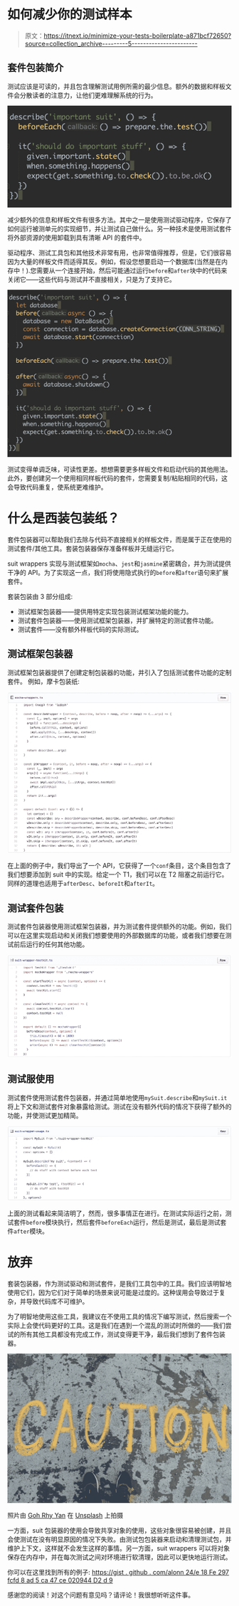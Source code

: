 # 如何减少你的测试样本

> 原文：<https://itnext.io/minimize-your-tests-boilerplate-a871bcf72650?source=collection_archive---------5----------------------->

## 套件包装简介

测试应该是可读的，并且包含理解测试用例所需的最少信息。额外的数据和样板文件会分散读者的注意力，让他们更难理解系统的行为。

![](img/2291b77c61434c9d7b326f9b658de000.png)

减少额外的信息和样板文件有很多方法。其中之一是使用测试驱动程序，它保存了如何运行被测单元的实现细节，并让测试自己做什么。另一种技术是使用测试套件将外部资源的使用卸载到具有清晰 API 的套件中。

驱动程序、测试工具包和其他技术非常有用，也非常值得推荐，但是，它们很容易因为大量的样板文件而适得其反。例如，假设您想要启动一个数据库(当然是在内存中！).您需要从一个连接开始，然后可能通过运行`before`和`after`块中的代码来关闭它——这些代码与测试并不直接相关，只是为了支持它。

![](img/8305272c88b651a3a4c288de7b8d21eb.png)

测试变得单调乏味，可读性更差。想想需要更多样板文件和启动代码的其他用法。此外，要创建另一个使用相同样板代码的套件，您需要复制/粘贴相同的代码，这会导致代码重复，使系统更难维护。

# 什么是西装包装纸？

套件包装器可以帮助我们去除与代码不直接相关的样板文件，而是属于正在使用的测试套件/其他工具。套装包装器保存准备样板并无缝运行它。

suit wrappers 实现与测试框架如`mocha`、`jest`和`jasmine`紧密耦合，并为测试提供干净的 API。为了实现这一点，我们将使用隐式执行的`before`和`after`语句来扩展套件。

套装包装由 3 部分组成:

*   测试框架包装器——提供用特定实现包装测试框架功能的能力。
*   测试套件包装器——使用测试框架包装器，并扩展特定的测试套件功能。
*   测试套件——没有额外样板代码的实际测试。

## 测试框架包装器

测试框架包装器提供了创建定制包装器的功能，并引入了包括测试套件功能的定制套件。
例如，摩卡包装纸:

![](img/7ebb2ca0fe1da3b90b68130ddf9bf33f.png)

在上面的例子中，我们导出了一个 API，它获得了一个`conf`条目，这个条目包含了我们想要添加到 suit 中的实现。给定一个 T1，我们可以在 T2 阻塞之前运行它。同样的道理也适用于`afterDesc`、`beforeIt`和`afterIt`。

## 测试套件包装

测试套件包装器使用测试框架包装器，并为测试套件提供额外的功能。例如，我们可以在这里实现启动和关闭我们想要使用的外部数据库的功能，或者我们想要在测试前后运行的任何其他功能。

![](img/a50d4cc723fad1ffe7e980e1ab64e0c5.png)

## 测试服使用

测试套件使用测试套件包装器，并通过简单地使用`mySuit.describe`和`mySuit.it`将上下文和测试套件对象暴露给测试。测试在没有额外代码的情况下获得了额外的功能，并使测试更加精简。

![](img/5492cf33e7ddd752d4f12732005ddbaa.png)

上面的测试看起来简洁明了，然而，很多事情正在进行。在测试实际运行之前，测试套件`before`模块执行，然后套件`beforeEach`运行，然后是测试，最后是测试套件`after`模块。

# 放弃

套装包装器，作为测试驱动和测试套件，是我们工具包中的工具。我们应该明智地使用它们，因为它们对于简单的场景来说可能是过度的。这种误用会导致过于复杂，并导致代码库不可维护。

为了明智地使用这些工具，我建议在不使用工具的情况下编写测试，然后搜索一个实际上会使代码更好的工具。这是我们在遇到一个混乱的测试时所做的——我们尝试的所有其他工具都没有完成工作，测试变得更干净，最后我们想到了套件包装器。

![](img/e41a3e5d8f7ac2050b9226dcc888c0c1.png)

照片由 [Goh Rhy Yan](https://unsplash.com/@gohrhyyan?utm_source=medium&utm_medium=referral) 在 [Unsplash](https://unsplash.com?utm_source=medium&utm_medium=referral) 上拍摄

一方面，suit 包装器的使用会导致共享对象的使用，这些对象很容易被创建，并且会使测试在没有明显原因的情况下失败。由测试包包装器来启动和清理测试包，并维护上下文，这样就不会发生这样的事情。另一方面，suit wrappers 可以将对象保存在内存中，并在每次测试之间对环境进行软清理，因此可以更快地运行测试。

你可以在这里找到所有的例子:
[https://gist . github . com/alonn 24/e 18 Fe 297 fcfd 8 ad 5 ca 47 ce 020944 D2 d 9](https://gist.github.com/alonn24/e18fe297fcfd8ad5ca47ce020944d2d9)

感谢您的阅读！对这个问题有意见吗？请评论！我很想听听这件事。